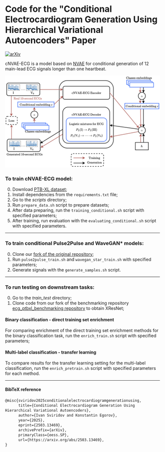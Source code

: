 # Code for the "Conditional Electrocardiogram Generation Using Hierarchical Variational Autoencoders" Paper

[![arXiv](https://img.shields.io/badge/arXiv-2503.13469-b31b1b.svg)](https://arxiv.org/abs/2503.13469)

cNVAE-ECG is a model based on [NVAE](https://github.com/NVlabs/NVAE) for conditional generation of 12 main-lead ECG signals longer than one heartbeat.

<p align="center">
    <img src="img/cNVAE-ECG.png" width="800">
</p>

### To train cNVAE-ECG model:
0. Download [PTB-XL dataset](https://physionet.org/content/ptb-xl/1.0.3/);
1. Install dependencies from the ```requirements.txt``` file;
2. Go to the *scripts* directory;
3. Run ```prepare_data.sh``` script to prepare datasets;
4. After data preparing, run the ```training_conditional.sh``` script with specified parameters;
5. After training, run evaluation with the ```evaluating_conditional.sh``` script with specified parameters.

---

### To train conditional Pulse2Pulse and WaveGAN* models:
0. Clone our [fork of the original repository](https://github.com/univanxx/Pulse2Pulse);
1. Run ```pulse2pulse_train.sh``` and ```wavegan_star_train.sh``` with specified parameters;
2. Generate signals with the ```generate_samples.sh``` script.

---

### To run testing on downstream tasks:
0. Go to the *train_test* directory;
1. Clone code from our fork of the benchmarking repository [ecg_ptbxl_benchmarking repository](https://github.com/univanxx/ecg_ptbxl_benchmarking) to obtain XResNet;
#### Binary classification - direct training set enrichment
For comparing enrichment of the direct training set enrichment methods for the binary classification task, run the ```enrich_train.sh``` script with specified parameters;
#### Multi-label classification - transfer learning
To compare results for the transfer learning setting for the multi-label classification, run the ```enrich_pretrain.sh``` script with specified parameters for each method.

---

#### BibTeX reference
```
@misc{sviridov2025conditionalelectrocardiogramgenerationusing,
      title={Conditional Electrocardiogram Generation Using Hierarchical Variational Autoencoders}, 
      author={Ivan Sviridov and Konstantin Egorov},
      year={2025},
      eprint={2503.13469},
      archivePrefix={arXiv},
      primaryClass={eess.SP},
      url={https://arxiv.org/abs/2503.13469}, 
}
```
